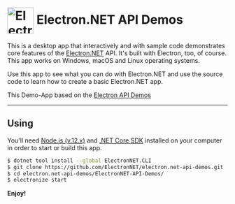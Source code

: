 # <img src="https://cloud.githubusercontent.com/assets/378023/15172388/b2b81950-1790-11e6-9a7c-ccc39912bb3a.png" width="60px" align="center" alt="Electron.NET API Demos icon"> Electron.NET API Demos  
  
This is a desktop app that interactively and with sample code demonstrates core features of the [Electron.NET](https://github.com/ElectronNET/Electron.NET) API. It's built with Electron, too, of course. This app works on Windows, macOS and Linux operating systems.  
  
Use this app to see what you can do with Electron.NET and use the source code to learn how to create a basic Electron.NET app.  
  
This Demo-App based on the [Electron API Demos](https://github.com/electron/electron-api-demos)  


---  
  
## Using
  
You'll need [Node.js (v.12.x)](https://nodejs.org) and [.NET Core SDK](https://www.microsoft.com/net/download/core) installed on your computer in order to start or build this app.

```bash
$ dotnet tool install --global ElectronNET.CLI
$ git clone https://github.com/ElectronNET/electron.net-api-demos.git
$ cd electron.net-api-demos/ElectronNET-API-Demos/
$ electronize start
```  
  
**Enjoy!**
